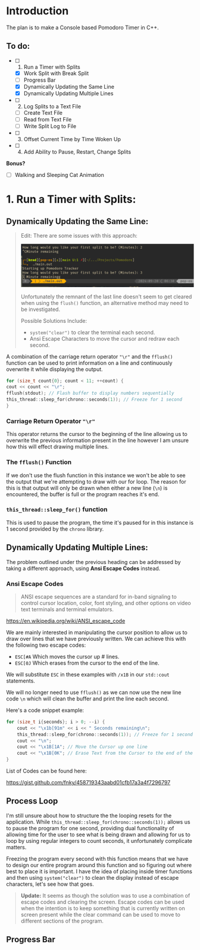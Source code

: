 # Introduction

The plan is to make a Console based Pomodoro Timer in C++.
## To do:
- [ ] 1. Run a Timer with Splits
	- [x] Work Split with Break Split
	- [ ] Progress Bar
	- [x] Dynamically Updating the Same Line
	- [x] Dynamically Updating Multiple Lines

- [ ] 2. Log Splits to a Text File
	- [ ] Create Text File
	- [ ] Read from Text File
	- [ ] Write Split Log to File

- [ ] 3. Offset Current Time by Time Woken Up

- [ ] 4. Add Ability to Pause, Restart, Change Splits

**Bonus?**
- [ ] Walking and Sleeping Cat Animation
# 1. Run a Timer with Splits:

## Dynamically Updating the Same Line:

> Edit: There are some issues with this approach:
> 
> ![](Pictures/Pomodoro%20Main%20-%20Line%20Updating%20Issue.png)
> 
> Unfortunately the remnant of the last line doesn't seem to get cleared when using the `flush()` function, an alternative method may need to be investigated.
>
> Possible Solutions Include:
> - `system("clear")` to clear the terminal each second.
> - Ansi Escape Characters to move the cursor and redraw each second.

A combination of the carriage return operator `"\r"` and the `fflush()` function can be used to print information on a line and continuously overwrite it while displaying the output.

```cpp nums {2,3}
for (size_t count{0}; count < 11; ++count) {
cout << count << "\r";
fflush(stdout); // Flash buffer to display numbers sequentially
this_thread::sleep_for(chrono::seconds(1)); // Freeze for 1 second
}
```
### Carriage Return Operator `"\r"`

This operator returns the cursor to the beginning of the line allowing us to overwrite the previous information present in the line however I am unsure how this will effect drawing multiple lines.
### The `fflush()` Function

If we don't use the flush function in this instance we won't be able to see the output that we're attempting to draw with our for loop. The reason for this is that output will only be drawn when either a new line (`\n`) is encountered, the buffer is full or the program reaches it's end.

### `this_thread::sleep_for()` function

This is used to pause the program, the time it's paused for in this instance is 1 second provided by the `chrono` library.
## Dynamically Updating Multiple Lines:

The problem outlined under the previous heading can be addressed by taking a different approach, using **Ansi Escape Codes** instead. 
### Ansi Escape Codes

> ANSI escape sequences are a standard for in-band signaling to control cursor location, color, font styling, and other options on video text terminals and terminal emulators.

https://en.wikipedia.org/wiki/ANSI_escape_code

We are mainly interested in manipulating the cursor position to allow us to draw over lines that we have previously written. We can achieve this with the following two escape codes:

- `ESC[#A` Which moves the cursor up # lines.
- `ESC[0J` Which erases from the cursor to the end of the line.

We will substitute `ESC` in these examples with `/x1B` in our `std::cout` statements.

We will no longer need to use `fflush()` as we can now use the new line code `\n` which will clean the buffer and print the line each second.

Here's a code snippet example:

```cpp nums {4,5}
for (size_t i{seconds}; i > 0; --i) {
	cout << "\x1b[91m" << i << " Seconds remaining\n";
	this_thread::sleep_for(chrono::seconds(1)); // Freeze for 1 second
    cout << "\n";
	cout << "\x1B[1A"; // Move the Cursor up one line
	cout << "\x1B[0K"; // Erase Text from the Cursor to the end of the                                  // Line
}
```

List of Codes can be found here:

https://gist.github.com/fnky/458719343aabd01cfb17a3a4f7296797
## Process Loop

I'm still unsure about how to structure the the looping resets for the application. While `this_thread::sleep_for(chrono::seconds(1));` allows us to pause the program for one second, providing dual functionality of allowing time for the user to see what is being drawn and allowing for us to loop by using regular integers to count seconds, it unfortunately complicate matters.

Freezing the program every second with this function means that we have to design our entire program around this function and so figuring out where best to place it is important. I have the idea of placing inside timer functions and then using `system("clear")` to clean the display instead of escape characters, let's see how that goes.

> **Update:** It seems as though the solution was to use a combination of escape codes and clearing the screen. Escape codes can be used when the intention is to keep something that is currently written on screen present while the clear command can be used to move to different sections of the program.

## Progress Bar

